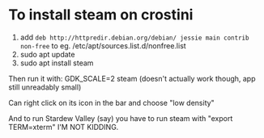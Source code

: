 # To install steam on crostini
1. add `deb http://httpredir.debian.org/debian/ jessie main contrib non-free` to eg. /etc/apt/sources.list.d/nonfree.list
2. sudo apt update
3. sudo apt install steam

Then run it with:
GDK\_SCALE=2 steam (doesn't actually work though, app still unreadably small)

Can right click on its icon in the bar and choose "low density"

And to run Stardew Valley (say) you have to run steam with "export TERM=xterm" I'M NOT KIDDING.
